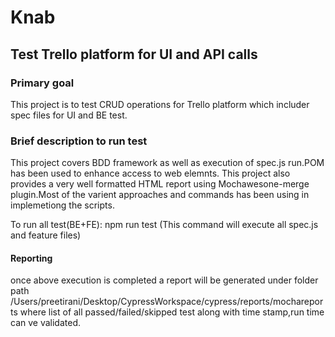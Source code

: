# Knab

## Test Trello platform for UI and API calls

### Primary goal
This project is to test CRUD operations for Trello platform which includer spec files for UI and BE test.

### Brief description to run test
This project covers BDD framework as well as execution of spec.js run.POM has been used to enhance access to web elemnts.
This project also provides a very well formatted HTML report using Mochawesone-merge plugin.Most of the varient approaches and commands has been using in implemetiong the scripts.

To run all test(BE+FE): npm run test (This command will execute all spec.js and feature files)

#### Reporting 
once above execution is completed a report will be generated under folder path /Users/preetirani/Desktop/CypressWorkspace/cypress/reports/mochareports where list of all passed/failed/skipped test along with time stamp,run time can ve validated.



